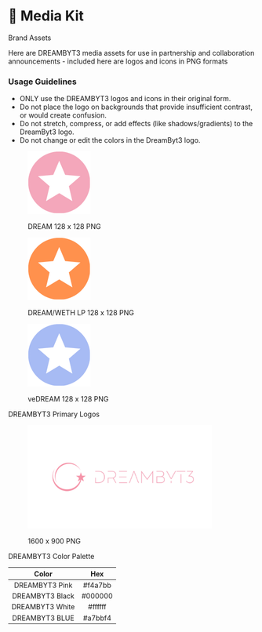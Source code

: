 # 📎 Media Kit

Brand Assets

Here are DREAMBYT3 media assets for use in partnership and collaboration announcements - included here are logos and icons in PNG formats

### Usage Guidelines

* ONLY use the DREAMBYT3 logos and icons in their original form.
* Do not place the logo on backgrounds that provide insufficient contrast, or would create confusion.
* Do not stretch, compress, or add effects (like shadows/gradients) to the DreamByt3 logo.
* Do not change or edit the colors in the DreamByt3 logo.

<figure><img src="../.gitbook/assets/DREAM_128.png" alt=""><figcaption><p>DREAM 128 x 128 PNG</p></figcaption></figure>

<figure><img src="../.gitbook/assets/LP DREAM.png" alt=""><figcaption><p>DREAM/WETH LP 128 x 128 PNG</p></figcaption></figure>

<figure><img src="../.gitbook/assets/veDREAM_128.png" alt=""><figcaption><p>veDREAM 128 x 128 PNG</p></figcaption></figure>

DREAMBYT3 Primary Logos

<figure><img src="../.gitbook/assets/1600 x 900_DreamByt3.png" alt="" width="375"><figcaption><p>1600 x 900 PNG</p></figcaption></figure>

DREAMBYT3 Color Palette

|      Color      |   Hex   |
| :-------------: | :-----: |
|  DREAMBYT3 Pink | #f4a7bb |
| DREAMBYT3 Black | #000000 |
| DREAMBYT3 White | #ffffff |
|  DREAMBYT3 BLUE | #a7bbf4 |
